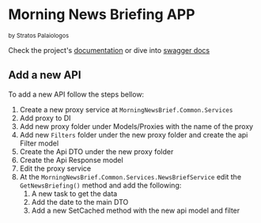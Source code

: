 # Morning News Briefing APP
<sub> by Stratos Palaiologos </sub>

Check the project's [documentation](https://morning-news-brief.azurewebsites.net/api-docs) or dive into [swagger docs](https://morning-news-brief.azurewebsites.net/docs) 

## Add a new API
To add a new API follow the steps bellow:
1. Create a new proxy service at `MorningNewsBrief.Common.Services`
2. Add proxy to DI
3. Add new proxy folder under Models/Proxies with the name of the proxy
4. Add new `Filters` folder under the new proxy folder and create the api Filter model
5. Create the Api DTO under the new proxy folder
6. Create the Api Response model
7. Edit the proxy service
8. At the `MorningNewsBrief.Common.Services.NewsBriefService` edit the `GetNewsBriefing()` method and add the following:
   1. A new task to get the data
   2. Add the date to the main DTO
   3. Add a new SetCached method with the new api model and filter
